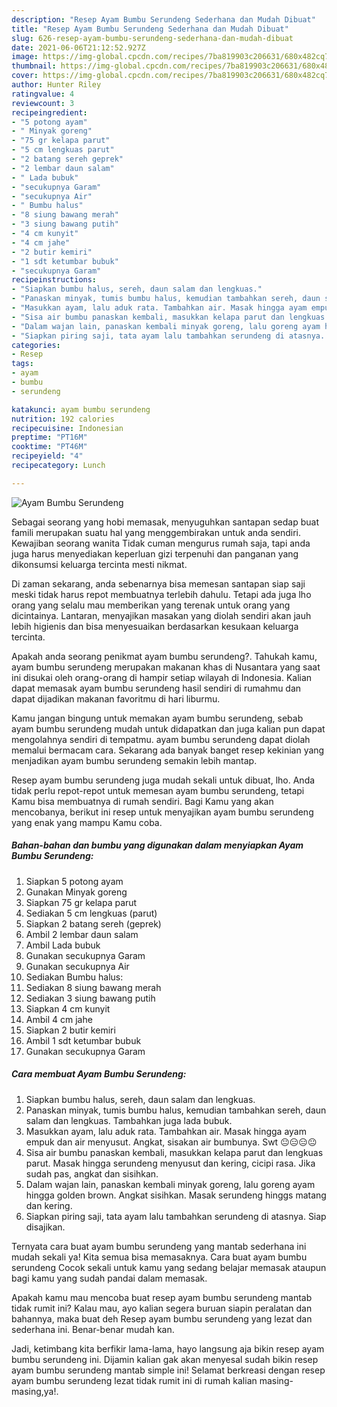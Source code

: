 ```yaml
---
description: "Resep Ayam Bumbu Serundeng Sederhana dan Mudah Dibuat"
title: "Resep Ayam Bumbu Serundeng Sederhana dan Mudah Dibuat"
slug: 626-resep-ayam-bumbu-serundeng-sederhana-dan-mudah-dibuat
date: 2021-06-06T21:12:52.927Z
image: https://img-global.cpcdn.com/recipes/7ba819903c206631/680x482cq70/ayam-bumbu-serundeng-foto-resep-utama.jpg
thumbnail: https://img-global.cpcdn.com/recipes/7ba819903c206631/680x482cq70/ayam-bumbu-serundeng-foto-resep-utama.jpg
cover: https://img-global.cpcdn.com/recipes/7ba819903c206631/680x482cq70/ayam-bumbu-serundeng-foto-resep-utama.jpg
author: Hunter Riley
ratingvalue: 4
reviewcount: 3
recipeingredient:
- "5 potong ayam"
- " Minyak goreng"
- "75 gr kelapa parut"
- "5 cm lengkuas parut"
- "2 batang sereh geprek"
- "2 lembar daun salam"
- " Lada bubuk"
- "secukupnya Garam"
- "secukupnya Air"
- " Bumbu halus"
- "8 siung bawang merah"
- "3 siung bawang putih"
- "4 cm kunyit"
- "4 cm jahe"
- "2 butir kemiri"
- "1 sdt ketumbar bubuk"
- "secukupnya Garam"
recipeinstructions:
- "Siapkan bumbu halus, sereh, daun salam dan lengkuas."
- "Panaskan minyak, tumis bumbu halus, kemudian tambahkan sereh, daun salam dan lengkuas. Tambahkan juga lada bubuk."
- "Masukkan ayam, lalu aduk rata. Tambahkan air. Masak hingga ayam empuk dan air menyusut. Angkat, sisakan air bumbunya. Swt 😐😑😑😐"
- "Sisa air bumbu panaskan kembali, masukkan kelapa parut dan lengkuas parut. Masak hingga serundeng menyusut dan kering, cicipi rasa. Jika sudah pas, angkat dan sisihkan."
- "Dalam wajan lain, panaskan kembali minyak goreng, lalu goreng ayam hingga golden brown. Angkat sisihkan. Masak serundeng hinggs matang dan kering."
- "Siapkan piring saji, tata ayam lalu tambahkan serundeng di atasnya. Siap disajikan."
categories:
- Resep
tags:
- ayam
- bumbu
- serundeng

katakunci: ayam bumbu serundeng 
nutrition: 192 calories
recipecuisine: Indonesian
preptime: "PT16M"
cooktime: "PT46M"
recipeyield: "4"
recipecategory: Lunch

---
```



![Ayam Bumbu Serundeng](https://img-global.cpcdn.com/recipes/7ba819903c206631/680x482cq70/ayam-bumbu-serundeng-foto-resep-utama.jpg)

Sebagai seorang yang hobi memasak, menyuguhkan santapan sedap buat famili merupakan suatu hal yang menggembirakan untuk anda sendiri. Kewajiban seorang  wanita Tidak cuman mengurus rumah saja, tapi anda juga harus menyediakan keperluan gizi terpenuhi dan panganan yang dikonsumsi keluarga tercinta mesti nikmat.

Di zaman  sekarang, anda sebenarnya bisa memesan santapan siap saji meski tidak harus repot membuatnya terlebih dahulu. Tetapi ada juga lho orang yang selalu mau memberikan yang terenak untuk orang yang dicintainya. Lantaran, menyajikan masakan yang diolah sendiri akan jauh lebih higienis dan bisa menyesuaikan berdasarkan kesukaan keluarga tercinta. 



Apakah anda seorang penikmat ayam bumbu serundeng?. Tahukah kamu, ayam bumbu serundeng merupakan makanan khas di Nusantara yang saat ini disukai oleh orang-orang di hampir setiap wilayah di Indonesia. Kalian dapat memasak ayam bumbu serundeng hasil sendiri di rumahmu dan dapat dijadikan makanan favoritmu di hari liburmu.

Kamu jangan bingung untuk memakan ayam bumbu serundeng, sebab ayam bumbu serundeng mudah untuk didapatkan dan juga kalian pun dapat mengolahnya sendiri di tempatmu. ayam bumbu serundeng dapat diolah memalui bermacam cara. Sekarang ada banyak banget resep kekinian yang menjadikan ayam bumbu serundeng semakin lebih mantap.

Resep ayam bumbu serundeng juga mudah sekali untuk dibuat, lho. Anda tidak perlu repot-repot untuk memesan ayam bumbu serundeng, tetapi Kamu bisa membuatnya di rumah sendiri. Bagi Kamu yang akan mencobanya, berikut ini resep untuk menyajikan ayam bumbu serundeng yang enak yang mampu Kamu coba.

<!--inarticleads1-->

##### Bahan-bahan dan bumbu yang digunakan dalam menyiapkan Ayam Bumbu Serundeng:

1. Siapkan 5 potong ayam
1. Gunakan  Minyak goreng
1. Siapkan 75 gr kelapa parut
1. Sediakan 5 cm lengkuas (parut)
1. Siapkan 2 batang sereh (geprek)
1. Ambil 2 lembar daun salam
1. Ambil  Lada bubuk
1. Gunakan secukupnya Garam
1. Gunakan secukupnya Air
1. Sediakan  Bumbu halus:
1. Sediakan 8 siung bawang merah
1. Sediakan 3 siung bawang putih
1. Siapkan 4 cm kunyit
1. Ambil 4 cm jahe
1. Siapkan 2 butir kemiri
1. Ambil 1 sdt ketumbar bubuk
1. Gunakan secukupnya Garam




<!--inarticleads2-->

##### Cara membuat Ayam Bumbu Serundeng:

1. Siapkan bumbu halus, sereh, daun salam dan lengkuas.
1. Panaskan minyak, tumis bumbu halus, kemudian tambahkan sereh, daun salam dan lengkuas. Tambahkan juga lada bubuk.
1. Masukkan ayam, lalu aduk rata. Tambahkan air. Masak hingga ayam empuk dan air menyusut. Angkat, sisakan air bumbunya. Swt 😐😑😑😐
1. Sisa air bumbu panaskan kembali, masukkan kelapa parut dan lengkuas parut. Masak hingga serundeng menyusut dan kering, cicipi rasa. Jika sudah pas, angkat dan sisihkan.
1. Dalam wajan lain, panaskan kembali minyak goreng, lalu goreng ayam hingga golden brown. Angkat sisihkan. Masak serundeng hinggs matang dan kering.
1. Siapkan piring saji, tata ayam lalu tambahkan serundeng di atasnya. Siap disajikan.




Ternyata cara buat ayam bumbu serundeng yang mantab sederhana ini mudah sekali ya! Kita semua bisa memasaknya. Cara buat ayam bumbu serundeng Cocok sekali untuk kamu yang sedang belajar memasak ataupun bagi kamu yang sudah pandai dalam memasak.

Apakah kamu mau mencoba buat resep ayam bumbu serundeng mantab tidak rumit ini? Kalau mau, ayo kalian segera buruan siapin peralatan dan bahannya, maka buat deh Resep ayam bumbu serundeng yang lezat dan sederhana ini. Benar-benar mudah kan. 

Jadi, ketimbang kita berfikir lama-lama, hayo langsung aja bikin resep ayam bumbu serundeng ini. Dijamin kalian gak akan menyesal sudah bikin resep ayam bumbu serundeng mantab simple ini! Selamat berkreasi dengan resep ayam bumbu serundeng lezat tidak rumit ini di rumah kalian masing-masing,ya!.

